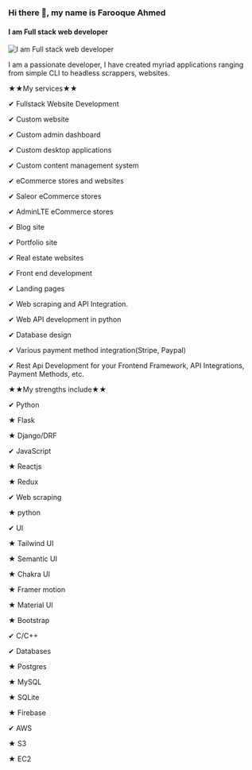 ### Hi there 👋, my name is Farooque Ahmed
#### I am Full stack web developer
![I am Full stack web developer](https://pbs.twimg.com/profile_images/1503939397267378179/VEkNPWDv_400x400.jpg)

I am a passionate developer, I have created myriad applications ranging from simple CLI to headless scrappers, websites.

★★My services★★

✔ Fullstack Website Development


✔ Custom website

✔ Custom admin dashboard

✔ Custom desktop applications

✔ Custom content management system

✔ eCommerce stores and websites

✔ Saleor eCommerce stores

✔ AdminLTE eCommerce stores

✔ Blog site

✔ Portfolio site

✔ Real estate websites

✔ Front end development

✔ Landing pages

✔ Web scraping and API Integration.

✔ Web API development in python

✔ Database design

✔ Various payment method integration(Stripe, Paypal)

✔ Rest Api Development for your Frontend Framework, API Integrations, Payment Methods, etc.



★★My strengths include★★




✔ Python

★ Flask

★ Django/DRF







✔ JavaScript

★ Reactjs

★ Redux





✔ Web scraping

★ python


✔ UI

★ Tailwind UI

★ Semantic UI

★ Chakra UI

★ Framer motion

★ Material UI

★ Bootstrap



✔ C/C++



✔ Databases

★ Postgres

★ MySQL

★ SQLite

★ Firebase



✔ AWS

★ S3

★ EC2







